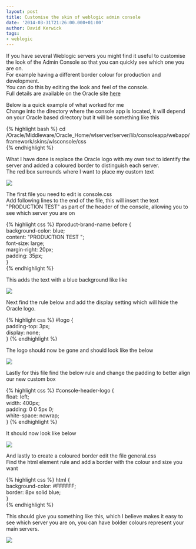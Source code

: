 ```yaml
---
layout: post
title: Customise the skin of weblogic admin console
date: '2014-03-31T21:26:00.000+01:00'
author: David Kerwick
tags:
- weblogic
---
```


If you have several Weblogic servers you might find it useful to customise the look of the Admin Console so that you can quickly see which one you are on.  
For example having a different border colour for production and development.  
You can do this by editing the look and feel of the console.  
Full details are available on the Oracle site [here](http://docs.oracle.com/cd/E23943_01/web.1111/e13745/rebrand.htm)  

Below is a quick example of what worked for me  
Change into the directory where the console app is located, it will depend on your Oracle based directory but it will be something like this  

{% highlight bash %}
cd /Oracle/Middleware/Oracle_Home/wlserver/server/lib/consoleapp/webapp/framework/skins/wlsconsole/css  
{% endhighlight %}

What I have done is replace the Oracle logo with my own text to identify the server and added a coloured border to distinguish each server.  
The red box surrounds where I want to place my custom text  

[![](http://1.bp.blogspot.com/-326jiFs7_yg/UznMOs5gDmI/AAAAAAAAFLM/8rKVjHkvsVQ/s1600/custom_console_1.png)](http://1.bp.blogspot.com/-326jiFs7_yg/UznMOs5gDmI/AAAAAAAAFLM/8rKVjHkvsVQ/s1600/custom_console_1.png)

The first file you need to edit is console.css  
Add following lines to the end of the file, this will insert the text "PRODUCTION TEST" as part of the header of the console, allowing you to see which server you are on  

{% highlight css %}
#product-brand-name:before {  
    background-color: blue;  
    content: "PRODUCTION TEST ";  
    font-size: large;  
    margin-right: 20px;  
    padding: 35px;  
}  
{% endhighlight %}

This adds the text with a blue background like like  

[![](http://2.bp.blogspot.com/-pW2-c35L4NI/UznMOgum09I/AAAAAAAAFLQ/TWGR-oWhiFM/s1600/custom_console_2.png)](http://2.bp.blogspot.com/-pW2-c35L4NI/UznMOgum09I/AAAAAAAAFLQ/TWGR-oWhiFM/s1600/custom_console_2.png)

Next find the rule below and add the display setting which will hide the Oracle logo.  

{% highlight css %}
#logo {  
  padding-top: 3px;  
  display: none;  
}
{% endhighlight %}

The logo should now be gone and should look like the below  

[![](http://4.bp.blogspot.com/-Im0pMKdnpp4/UznMOtqS1TI/AAAAAAAAFLs/ESp78keXRWg/s1600/custom_console_3.png)](https://images-blogger-opensocial.googleusercontent.com/gadgets/proxy?url=http%3A%2F%2F4.bp.blogspot.com%2F-Im0pMKdnpp4%2FUznMOtqS1TI%2FAAAAAAAAFLs%2FESp78keXRWg%2Fs1600%2Fcustom_console_3.png&container=blogger&gadget=a&rewriteMime=image%2F*)

Lastly for this file find the below rule and change the padding to better align our new custom box  

{% highlight css %}
#console-header-logo {  
  float: left;  
  width: 400px;  
  padding: 0 0 5px 0;  
  white-space: nowrap;  
}
{% endhighlight %}

It should now look like below  

[![](http://4.bp.blogspot.com/-zFWLrwtiz-4/UznMOxcTl6I/AAAAAAAAFLY/dZxj-AghDPQ/s1600/custom_console_4.png)](http://4.bp.blogspot.com/-zFWLrwtiz-4/UznMOxcTl6I/AAAAAAAAFLY/dZxj-AghDPQ/s1600/custom_console_4.png)

[](http://4.bp.blogspot.com/-Im0pMKdnpp4/UznMOtqS1TI/AAAAAAAAFLs/ESp78keXRWg/s1600/custom_console_3.png)  

And lastly to create a coloured border edit the file general.css  
Find the html element rule and add a border with the colour and size you want  

{% highlight css %}
html {  
    background-color: #FFFFFF;  
    border: 8px solid blue;  
}  
{% endhighlight %}

This should give you something like this, which I believe makes it easy to see which server you are on, you can have bolder colours represent your main servers.  

[![](http://4.bp.blogspot.com/-gmmYx8m66Po/UznMPe7zzaI/AAAAAAAAFLc/m6vjqQgmK9E/s1600/custom_console_5.png)](http://4.bp.blogspot.com/-gmmYx8m66Po/UznMPe7zzaI/AAAAAAAAFLc/m6vjqQgmK9E/s1600/custom_console_5.png)
